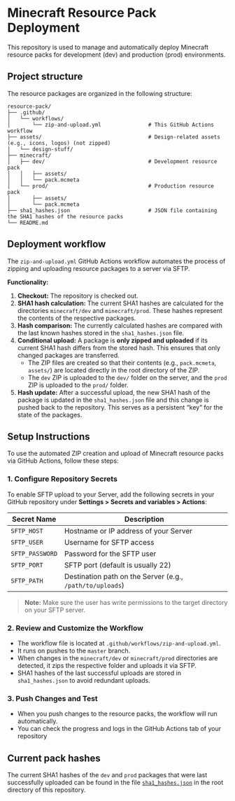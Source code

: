 # Minecraft Resource Pack Deployment

This repository is used to manage and automatically deploy Minecraft resource packs for development (dev) and production (prod) environments.
## Project structure

The resource packages are organized in the following structure:
```
resource-pack/
├── .github/
│   └── workflows/
│       └── zip-and-upload.yml               # This GitHub Actions workflow
├── assets/                                  # Design-related assets (e.g., icons, logos) (not zipped)
│   └── design-stuff/                        
├── minecraft/
│   ├── dev/                                 # Development resource pack
│   │   ├── assets/
│   │   └── pack.mcmeta
│   └── prod/                                # Production resource pack
│       ├── assets/
│       └── pack.mcmeta
├── sha1_hashes.json                         # JSON file containing the SHA1 hashes of the resource packs
└── README.md
```

## Deployment workflow

The `zip-and-upload.yml` GitHub Actions workflow automates the process of zipping and uploading resource packages to a server via SFTP.

**Functionality:**

1.  **Checkout:** The repository is checked out.
2.  **SHA1 hash calculation:** The current SHA1 hashes are calculated for the directories `minecraft/dev` and `minecraft/prod`. These hashes represent the contents of the respective packages.
3.  **Hash comparison:** The currently calculated hashes are compared with the last known hashes stored in the `sha1_hashes.json` file.
4.  **Conditional upload:** A package is **only zipped and uploaded** if its current SHA1 hash differs from the stored hash. This ensures that only changed packages are transferred.
     * The ZIP files are created so that their contents (e.g., `pack.mcmeta`, `assets/`) are located directly in the root directory of the ZIP.
     * The `dev` ZIP is uploaded to the `dev/` folder on the server, and the `prod` ZIP is uploaded to the `prod/` folder.
5. **Hash update:** After a successful upload, the new SHA1 hash of the package is updated in the `sha1_hashes.json` file and this change is pushed back to the repository. This serves as a persistent “key” for the state of the packages.

## Setup Instructions

To use the automated ZIP creation and upload of Minecraft resource packs via GitHub Actions, follow these steps:

### 1. Configure Repository Secrets

To enable SFTP upload to your Server, add the following secrets in your GitHub repository under **Settings > Secrets and variables > Actions**:

| Secret Name      | Description                                               |
|------------------|-----------------------------------------------------------|
| `SFTP_HOST`      | Hostname or IP address of your Server                     |
| `SFTP_USER`      | Username for SFTP access                                  |
| `SFTP_PASSWORD`  | Password for the SFTP user                                |
| `SFTP_PORT`      | SFTP port (default is usually 22)                         |
| `SFTP_PATH`          | Destination path on the Server (e.g., `/path/to/uploads`) |

> **Note:** Make sure the user has write permissions to the target directory on your SFTP server.

### 2. Review and Customize the Workflow

- The workflow file is located at `.github/workflows/zip-and-upload.yml`.
- It runs on pushes to the `master` branch.
- When changes in the `minecraft/dev` or `minecraft/prod` directories are detected, it zips the respective folder and uploads it via SFTP.
- SHA1 hashes of the last successful uploads are stored in `sha1_hashes.json` to avoid redundant uploads.

### 3. Push Changes and Test

- When you push changes to the resource packs, the workflow will run automatically.
- You can check the progress and logs in the GitHub Actions tab of your repository

## Current pack hashes

The current SHA1 hashes of the `dev` and `prod` packages that were last successfully uploaded can be found in the file [`sha1_hashes.json`](./sha1_hashes.json) in the root directory of this repository.